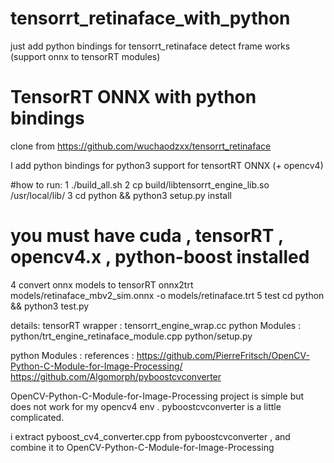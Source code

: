 # tensorrt_retinaface_with_python
just add python bindings for tensorrt_retinaface detect frame works (support onnx to tensorRT modules)

# TensorRT ONNX with python bindings 

clone from https://github.com/wuchaodzxx/tensorrt_retinaface

I add python bindings for python3 support for tensortRT ONNX (+  opencv4)

#how to run:
1 ./build_all.sh 
2 cp build/libtensorrt_engine_lib.so  /usr/local/lib/
3 cd python && python3 setup.py install 
# you must have cuda , tensorRT , opencv4.x , python-boost installed 
4 convert onnx models to tensorRT
onnx2trt models/retinaface_mbv2_sim.onnx -o models/retinaface.trt
5 test 
cd python &&  python3 test.py 


details:
tensorRT wrapper : tensorrt_engine_wrap.cc
python Modules   : python/trt_engine_retinaface_module.cpp python/setup.py 

python Modules   :
references : 
https://github.com/PierreFritsch/OpenCV-Python-C-Module-for-Image-Processing/
https://github.com/Algomorph/pyboostcvconverter

OpenCV-Python-C-Module-for-Image-Processing project is simple but does not work for my opencv4 env . 
pyboostcvconverter is a little complicated.

i extract pyboost_cv4_converter.cpp from pyboostcvconverter , and combine it to OpenCV-Python-C-Module-for-Image-Processing 



